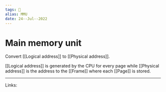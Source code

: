 ```yaml
---
tags: 🌱
alias: MMU
date: 24--Jul--2022
---
```


# Main memory unit

Convert [[Logical address]] to [[Physical address]].

[[Logical address]] is generated by the CPU for every page while [[Physical address]] is the address to the [[Frame]] where each [[Page]] is stored.

---
Links: 